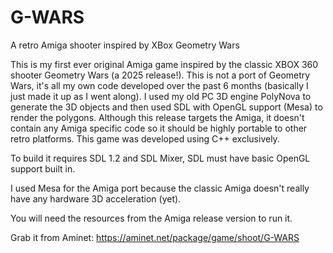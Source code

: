 # G-WARS
A retro Amiga shooter inspired by XBox Geometry Wars 

This is my first ever original Amiga game inspired by the classic
XBOX 360 shooter Geometry Wars (a 2025 release!).
This is not a port of Geometry Wars, it's all my own code developed
over the past 6 months (basically I just made it up as I went along).
I used my old PC 3D engine PolyNova to generate the 3D objects and then
used SDL with OpenGL support (Mesa) to render the polygons.
Although this release targets the Amiga, it doesn't contain any Amiga
specific code so it should be highly portable to other retro platforms.
This game was developed using C++ exclusively.

To build it requires SDL 1.2 and SDL Mixer, SDL must have basic OpenGL
support built in.   

I used Mesa for the Amiga port because the classic Amiga doesn't
really have any hardware 3D acceleration (yet).

You will need the resources from the Amiga release version to run it.  

Grab it from Aminet: https://aminet.net/package/game/shoot/G-WARS
